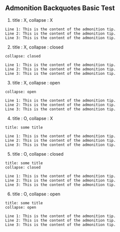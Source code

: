 ## Admonition Backquotes Basic Test

1. title : X, collapse : X

```ad-tip
Line 1: This is the content of the admonition tip.
Line 2: This is the content of the admonition tip.
Line 3: This is the content of the admonition tip.
```

2. title : X, collapse : closed

```ad-tip
collapse: closed

Line 1: This is the content of the admonition tip.
Line 2: This is the content of the admonition tip.
Line 3: This is the content of the admonition tip.
```

3. title : X, collapse : open

```ad-tip
collapse: open

Line 1: This is the content of the admonition tip.
Line 2: This is the content of the admonition tip.
Line 3: This is the content of the admonition tip.
```

4. title : O, collapse : X

```ad-tip
title: some title

Line 1: This is the content of the admonition tip.
Line 2: This is the content of the admonition tip.
Line 3: This is the content of the admonition tip.
```

5. title : O, collapse : closed

```ad-tip
title: some title
collapse: closed

Line 1: This is the content of the admonition tip.
Line 2: This is the content of the admonition tip.
Line 3: This is the content of the admonition tip.
```

6. title : O, collapse : open

```ad-tip
title: some title
collapse: open

Line 1: This is the content of the admonition tip.
Line 2: This is the content of the admonition tip.
Line 3: This is the content of the admonition tip.
```
